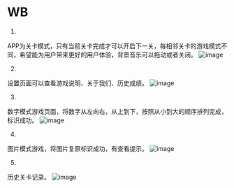 # WB
1.
APP为关卡模式，只有当前关卡完成才可以开启下一关，每相邻关卡的游戏模式不同，希望能为用户带来更好的用户体验，背景音乐可以拖动或者关闭。
![image](https://raw.githubusercontent.com/ClownCy/WB/master/Simulator%20Screen%20Shot%20-%20iPhone%208%20Plus%20-%202019-04-12%20at%2015.55.25.png)  

2.
设置页面可以查看游戏说明、关于我们、历史成绩。
![image](https://raw.githubusercontent.com/ClownCy/WB/master/Simulator%20Screen%20Shot%20-%20iPhone%208%20Plus%20-%202019-04-12%20at%2015.55.34.png)  


3.
数字模式游戏页面，将数字从左向右，从上到下，按照从小到大的顺序排列完成，标识成功。
![image](https://raw.githubusercontent.com/ClownCy/WB/master/Simulator%20Screen%20Shot%20-%20iPhone%208%20Plus%20-%202019-04-12%20at%2015.55.30.png)  


4.
图片模式游戏，将图片复原标识成功，有查看提示。
![image](https://raw.githubusercontent.com/ClownCy/WB/master/Simulator%20Screen%20Shot%20-%20iPhone%208%20Plus%20-%202019-04-12%20at%2015.55.27.png)  


5.
历史关卡记录。
![image](https://raw.githubusercontent.com/ClownCy/WB/master/Simulator%20Screen%20Shot%20-%20iPhone%208%20Plus%20-%202019-04-12%20at%2015.55.51.png)  
